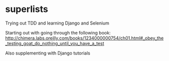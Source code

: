 # superlists
Trying out TDD and learning Django and Selenium

Starting out with going through the following book:
http://chimera.labs.oreilly.com/books/1234000000754/ch01.html#_obey_the_testing_goat_do_nothing_until_you_have_a_test

Also supplementing with Django tutorials



